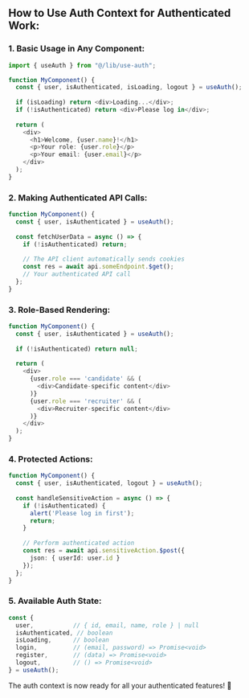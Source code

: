 

## **How to Use Auth Context for Authenticated Work:**

### **1. Basic Usage in Any Component:**
```typescript
import { useAuth } from "@/lib/use-auth";

function MyComponent() {
  const { user, isAuthenticated, isLoading, logout } = useAuth();
  
  if (isLoading) return <div>Loading...</div>;
  if (!isAuthenticated) return <div>Please log in</div>;
  
  return (
    <div>
      <h1>Welcome, {user.name}!</h1>
      <p>Your role: {user.role}</p>
      <p>Your email: {user.email}</p>
    </div>
  );
}
```

### **2. Making Authenticated API Calls:**
```typescript
function MyComponent() {
  const { user, isAuthenticated } = useAuth();
  
  const fetchUserData = async () => {
    if (!isAuthenticated) return;
    
    // The API client automatically sends cookies
    const res = await api.someEndpoint.$get();
    // Your authenticated API call
  };
}
```

### **3. Role-Based Rendering:**
```typescript
function MyComponent() {
  const { user, isAuthenticated } = useAuth();
  
  if (!isAuthenticated) return null;
  
  return (
    <div>
      {user.role === 'candidate' && (
        <div>Candidate-specific content</div>
      )}
      {user.role === 'recruiter' && (
        <div>Recruiter-specific content</div>
      )}
    </div>
  );
}
```

### **4. Protected Actions:**
```typescript
function MyComponent() {
  const { user, isAuthenticated, logout } = useAuth();
  
  const handleSensitiveAction = async () => {
    if (!isAuthenticated) {
      alert('Please log in first');
      return;
    }
    
    // Perform authenticated action
    const res = await api.sensitiveAction.$post({ 
      json: { userId: user.id } 
    });
  };
}
```

### **5. Available Auth State:**
```typescript
const {
  user,           // { id, email, name, role } | null
  isAuthenticated, // boolean
  isLoading,      // boolean
  login,          // (email, password) => Promise<void>
  register,       // (data) => Promise<void>
  logout,         // () => Promise<void>
} = useAuth();
```

The auth context is now ready for all your authenticated features! 🎉